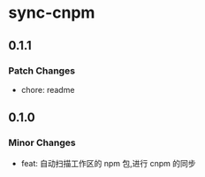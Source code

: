 # sync-cnpm

## 0.1.1

### Patch Changes

- chore: readme

## 0.1.0

### Minor Changes

- feat: 自动扫描工作区的 npm 包,进行 cnpm 的同步
